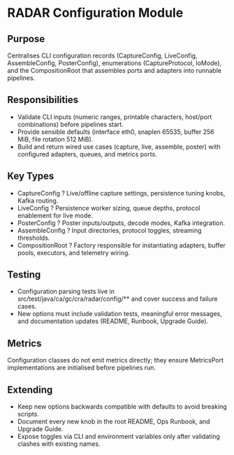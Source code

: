 # RADAR Configuration Module

## Purpose
Centralises CLI configuration records (CaptureConfig, LiveConfig, AssembleConfig, PosterConfig), enumerations (CaptureProtocol, IoMode), and the CompositionRoot that assembles ports and adapters into runnable pipelines.

## Responsibilities
- Validate CLI inputs (numeric ranges, printable characters, host/port combinations) before pipelines start.
- Provide sensible defaults (interface eth0, snaplen 65535, buffer 256 MiB, file rotation 512 MiB).
- Build and return wired use cases (capture, live, assemble, poster) with configured adapters, queues, and metrics ports.

## Key Types
- CaptureConfig ? Live/offline capture settings, persistence tuning knobs, Kafka routing.
- LiveConfig ? Persistence worker sizing, queue depths, protocol enablement for live mode.
- PosterConfig ? Poster inputs/outputs, decode modes, Kafka integration.
- AssembleConfig ? Input directories, protocol toggles, streaming thresholds.
- CompositionRoot ? Factory responsible for instantiating adapters, buffer pools, executors, and telemetry wiring.

## Testing
- Configuration parsing tests live in src/test/java/ca/gc/cra/radar/config/** and cover success and failure cases.
- New options must include validation tests, meaningful error messages, and documentation updates (README, Runbook, Upgrade Guide).

## Metrics
Configuration classes do not emit metrics directly; they ensure MetricsPort implementations are initialised before pipelines run.

## Extending
- Keep new options backwards compatible with defaults to avoid breaking scripts.
- Document every new knob in the root README, Ops Runbook, and Upgrade Guide.
- Expose toggles via CLI and environment variables only after validating clashes with existing names.
